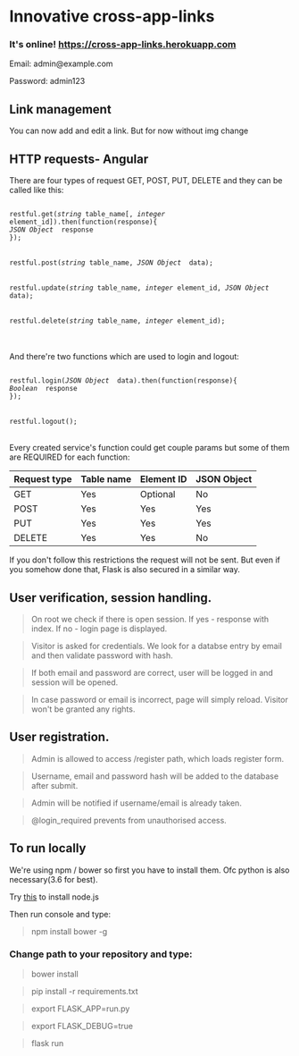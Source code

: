 <h1>Innovative cross-app-links</h1>
<h3>It's online! <a href="https://cross-app-links.herokuapp.com">https://cross-app-links.herokuapp.com</a></h3>
<p>Email: admin@example.com</p>
<p>Password: admin123</p>
<h2>Link management</h2>
<p>You can now add and edit a link. But for now without img change</p>  
<h2>HTTP requests- Angular</h2>
<p>There are four types of request GET, POST, PUT, DELETE and they can be called like this:</p>

<code>
restful.get(<i>string</i> table_name[, <i>integer</i> element_id]).then(function(response){
<i>JSON Object </i> response
});
</code>

<br/>

<code>
restful.post(<i>string</i> table_name, <i>JSON Object </i> data);
</code>

<br/>

<code>
restful.update(<i>string</i> table_name, <i>integer</i> element_id, <i>JSON Object </i> data);
</code>

<br/>

<code>
restful.delete(<i>string</i> table_name, <i>integer</i> element_id);
</code>
<br/><br/>
<p>And there're two functions which are used to login and logout:</p>

<code>
restful.login(<i>JSON Object </i> data).then(function(response){
<i>Boolean </i> response
});
</code>
<br/>
<code>
restful.logout();
</code>
<br/>

<p>Every created service's function could get couple params but some of them are REQUIRED for each function:</p>
<table>
<thead>
      <tr>
        <th>Request type</th>
        <th>Table name</th>
        <th>Element ID</th>
        <th>JSON Object</th>
      </tr>
    </thead>
    <tbody>
      <tr>
        <td>GET</td>
        <td>Yes</td>
        <td>Optional</td>
        <td>No</td>
      </tr>
      <tr>
        <td>POST</td>
        <td>Yes</td>
        <td>Yes</td>
        <td>Yes</td>
      </tr>
      <tr>
        <td>PUT</td>
        <td>Yes</td>
        <td>Yes</td>
        <td>Yes</td>
      </tr>
      <tr>
        <td>DELETE</td>
        <td>Yes</td>
        <td>Yes</td>
        <td>No</td>
      </tr>
    </tbody>
</table>
<p>If you don't follow this restrictions the request will not be sent. But even if you somehow done that, Flask is also secured in a similar way.</p>
<h2>User verification, session handling.</h2>
<p>
<blockquote>On root we check if there is open session. If yes - response with index. If no - login page is displayed.</blockquote>
<blockquote>Visitor is asked for credentials. We look for a databse entry by email and then validate password with hash. </blockquote>
<blockquote>If both email and password are correct, user will be logged in and session will be opened.</blockquote>
<blockquote>In case password or email is incorrect, page will simply reload. Visitor won't be granted any rights.</blockquote>
</p>
<h2>User registration.</h2>
<p>
<blockquote>Admin is allowed to access /register path, which loads register form.</blockquote>
<blockquote>Username, email and password hash will be added to the database after submit.</blockquote>
<blockquote>Admin will be notified if username/email is already taken.</blockquote>
<blockquote>@login_required prevents from unauthorised access.</blockquote>
</p>

<h2>To run locally</h2>
<p>We're using npm / bower so first you have to install them. Ofc python is also necessary(3.6 for best).</p>
<p>Try <a href="https://nodejs.org/en/">this</a> to install node.js</p>
<p>Then run console and type:</p>
<blockquote>npm install bower -g</blockquote>
<h3>Change path to your repository and type:</h3>
<blockquote>bower install</blockquote>
<blockquote>pip install -r requirements.txt</blockquote>
<blockquote>export FLASK_APP=run.py</blockquote>
<blockquote>export FLASK_DEBUG=true</blockquote>
<blockquote>flask run</blockquote>